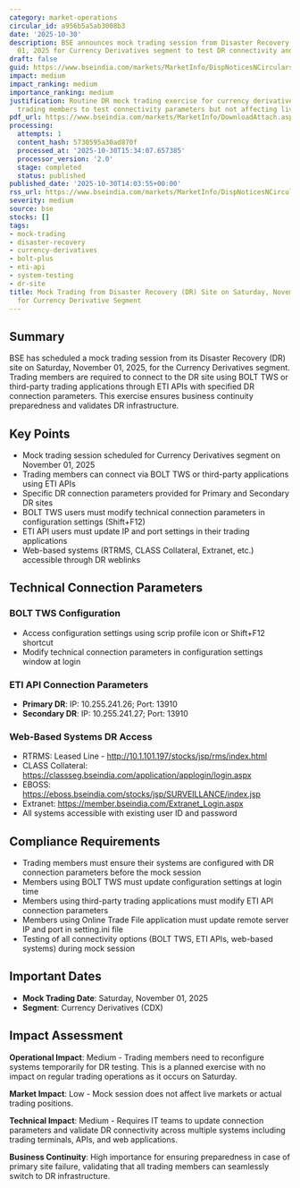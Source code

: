 ```yaml
---
category: market-operations
circular_id: a956b5a5ab3008b3
date: '2025-10-30'
description: BSE announces mock trading session from Disaster Recovery site on November
  01, 2025 for Currency Derivatives segment to test DR connectivity and systems.
draft: false
guid: https://www.bseindia.com/markets/MarketInfo/DispNoticesNCirculars.aspx?Noticeid={9AE1D6EC-9E3B-4223-8DCF-373909257E22}&noticeno=20251030-54&dt=10/30/2025&icount=54&totcount=57&flag=0
impact: medium
impact_ranking: medium
importance_ranking: medium
justification: Routine DR mock trading exercise for currency derivatives segment requiring
  trading members to test connectivity parameters but not affecting live trading operations
pdf_url: https://www.bseindia.com/markets/MarketInfo/DownloadAttach.aspx?id=20251030-54&attachedId=d2d2da23-a33c-45ee-99fd-b9b854b3ce1d
processing:
  attempts: 1
  content_hash: 5730595a30ad870f
  processed_at: '2025-10-30T15:34:07.657385'
  processor_version: '2.0'
  stage: completed
  status: published
published_date: '2025-10-30T14:03:55+00:00'
rss_url: https://www.bseindia.com/markets/MarketInfo/DispNoticesNCirculars.aspx?Noticeid={9AE1D6EC-9E3B-4223-8DCF-373909257E22}&noticeno=20251030-54&dt=10/30/2025&icount=54&totcount=57&flag=0
severity: medium
source: bse
stocks: []
tags:
- mock-trading
- disaster-recovery
- currency-derivatives
- bolt-plus
- eti-api
- system-testing
- dr-site
title: Mock Trading from Disaster Recovery (DR) Site on Saturday, November 01, 2025
  for Currency Derivative Segment
---
```


## Summary

BSE has scheduled a mock trading session from its Disaster Recovery (DR) site on Saturday, November 01, 2025, for the Currency Derivatives segment. Trading members are required to connect to the DR site using BOLT TWS or third-party trading applications through ETI APIs with specified DR connection parameters. This exercise ensures business continuity preparedness and validates DR infrastructure.

## Key Points

- Mock trading session scheduled for Currency Derivatives segment on November 01, 2025
- Trading members can connect via BOLT TWS or third-party applications using ETI APIs
- Specific DR connection parameters provided for Primary and Secondary DR sites
- BOLT TWS users must modify technical connection parameters in configuration settings (Shift+F12)
- ETI API users must update IP and port settings in their trading applications
- Web-based systems (RTRMS, CLASS Collateral, Extranet, etc.) accessible through DR weblinks

## Technical Connection Parameters

### BOLT TWS Configuration
- Access configuration settings using scrip profile icon or Shift+F12 shortcut
- Modify technical connection parameters in configuration settings window at login

### ETI API Connection Parameters
- **Primary DR**: IP: 10.255.241.26; Port: 13910
- **Secondary DR**: IP: 10.255.241.27; Port: 13910

### Web-Based Systems DR Access
- RTRMS: Leased Line - http://10.1.101.197/stocks/jsp/rms/index.html
- CLASS Collateral: https://classseg.bseindia.com/application/applogin/login.aspx
- EBOSS: https://eboss.bseindia.com/stocks/jsp/SURVEILLANCE/index.jsp
- Extranet: https://member.bseindia.com/Extranet_Login.aspx
- All systems accessible with existing user ID and password

## Compliance Requirements

- Trading members must ensure their systems are configured with DR connection parameters before the mock session
- Members using BOLT TWS must update configuration settings at login time
- Members using third-party trading applications must modify ETI API connection parameters
- Members using Online Trade File application must update remote server IP and port in setting.ini file
- Testing of all connectivity options (BOLT TWS, ETI APIs, web-based systems) during mock session

## Important Dates

- **Mock Trading Date**: Saturday, November 01, 2025
- **Segment**: Currency Derivatives (CDX)

## Impact Assessment

**Operational Impact**: Medium - Trading members need to reconfigure systems temporarily for DR testing. This is a planned exercise with no impact on regular trading operations as it occurs on Saturday.

**Market Impact**: Low - Mock session does not affect live markets or actual trading positions.

**Technical Impact**: Medium - Requires IT teams to update connection parameters and validate DR connectivity across multiple systems including trading terminals, APIs, and web applications.

**Business Continuity**: High importance for ensuring preparedness in case of primary site failure, validating that all trading members can seamlessly switch to DR infrastructure.